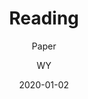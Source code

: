 ---
layout:     post
title:      Reading
subtitle:   Paper
date:       2020-01-02
author:     WY
header-img: img/post-bg-debug.jpg
catalog: true
tags:
    - Readiing
    - Semantic Segmentation
---